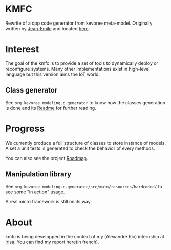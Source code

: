 # KMFC

Rewrite of a cpp code generator from kevoree meta-model.
Originally written by [Jean-Emile](https://github.com/Jean-Emile) and located [here](https://github.com/kevoree/kmfcpp).

# Interest

The goal of the kmfc is to provide a set of tools to dynamically deploy or reconfigure systems. Many other implementations exist
in high-level language but this version aims the IoT world.

## Class generator

See `org.kevoree.modeling.c.generator` to know how the classes generation is done and its [Readme](/org.kevoree.modeling.c.generator/README.md)
for further reading.

# Progress

We currently produce a full structure of classes to store instance of models.
A set a unit tests is generated to check the behavior of every methods.

You can also see the project [Roadmap](ROADMAP.md).

## Manipulation library

See `org.kevoree.modeling.c.generator/src/main/resources/hardcoded/` to see some "in action" usage.

A real micro framework is still on its way.

# About

kmfc is being developped in the context of my (Alexandre Rio) internship at [Irisa](http://irisa.fr).
You can find my report [here](https://github.com/AlexandreRio/rapport-de-stage-2015/)(in french).
